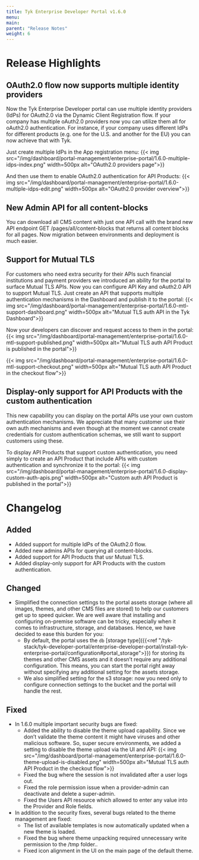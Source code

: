 ```yaml
---
title: Tyk Enterprise Developer Portal v1.6.0
menu:
main:
parent: "Release Notes"
weight: 6
---
```


# Release Highlights
## OAuth2.0 flow now supports multiple identity providers
Now the Tyk Enterprise Developer portal can use multiple identity providers (IdPs) for OAuth2.0 via the Dynamic Client Registration flow. If your company has multiple oAuth2.0 providers now you can utilize them all for oAuth2.0 authentication. For instance, if your company uses different IdPs for different products (e.g. one for the U.S. and another for the EU) you can now achieve that with Tyk.

Just create multiple IdPs in the App registration menu:
{{< img src="/img/dashboard/portal-management/enterprise-portal/1.6.0-multiple-idps-index.png" width=500px alt="OAuth2.0 providers page">}}

And then use them to enable OAuth2.0 authentication for API Products:
{{< img src="/img/dashboard/portal-management/enterprise-portal/1.6.0-multiple-idps-edit.png" width=500px alt="OAuth2.0 provider overview">}}

## New Admin API for all content-blocks 
You can download all CMS content with just one API call with the brand new API endpoint GET /pages/all/content-blocks that returns all content blocks for all pages. Now migration between environments and deployment is much easier.

## Support for Mutual TLS
For customers who need extra security for their APIs such financial institutions and payment providers we introduced an ability for the portal to surface Mutual TLS APIs. Now you can configure API Key and oAuth2.0 API to support Mutual TLS. Just create an API that supports multiple authentication mechanisms in the Dashboard and publish it to the portal:
{{< img src="/img/dashboard/portal-management/enterprise-portal/1.6.0-mtl-support-dashboard.png" width=500px alt="Mutual TLS auth API in the Tyk Dashboard">}}

Now your developers can discover and request access to them in the portal:
{{< img src="/img/dashboard/portal-management/enterprise-portal/1.6.0-mtl-support-published.png" width=500px alt="Mutual TLS auth API Product is published in the portal">}}

{{< img src="/img/dashboard/portal-management/enterprise-portal/1.6.0-mtl-support-checkout.png" width=500px alt="Mutual TLS auth API Product in the checkout flow">}}

## Display-only support for API Products with the custom authentication 
This new capability you can display on the portal APIs use your own custom authentication mechanisms. We appreciate that many customer use their own auth mechanisms and even though at the moment we cannot create credentials for custom authentication schemas, we still want to support customers using these.

To display API Products that support custom authentication, you need simply to create an API Product that include APIs with custom authentication and synchronize it to the portal:
{{< img src="/img/dashboard/portal-management/enterprise-portal/1.6.0-display-custom-auth-apis.png" width=500px alt="Custom auth API Product is published in the portal">}}


# Changelog

## Added
- Added support for multiple IdPs of the OAuth2.0 flow.
- Added new admins APIs for querying all content-blocks. 
- Added support for API Products that usr Mutual TLS.
- Added display-only support for API Products with the custom authentication. 

## Changed
- Simplified the connection settings to the portal assets storage (where all images, themes, and other CMS files are stored) to help our customers get up to speed quicker. We are well aware that installing and configuring on-premise software can be tricky, especially when it comes to infrastructure, storage, and databases. Hence, we have decided to ease this burden for you:
  - By default, the portal uses the `db` [storage type]({{<ref "/tyk-stack/tyk-developer-portal/enterprise-developer-portal/install-tyk-enterprise-portal/configuration#portal_storage">}}) for storing its themes and other CMS assets and it doesn’t require any additional configuration. This means, you can start the portal right away without specifying any additional setting for the assets storage.
  - We also simplified setting for the s3 storage: now you need only to configure connection settings to the bucket and the portal will handle the rest.


## Fixed
- In 1.6.0 multiple important security bugs are fixed:
  - Added the ability to disable the theme upload capability. Since we don’t validate the theme content it might have viruses and other malicious software. So, super secure environments, we added a setting to disable the theme upload via the UI and API:
    {{< img src="/img/dashboard/portal-management/enterprise-portal/1.6.0-theme-upload-is-disabled.png" width=500px alt="Mutual TLS auth API Product in the checkout flow">}}
  - Fixed the bug where the session is not invalidated after a user logs out.
  - Fixed the role permission issue when a provider-admin can deactivate and delete a super-admin.
  - Fixed the Users API resource which allowed to enter any value into the Provider and Role fields.
- In addition to the security fixes, several bugs related to the theme management are fixed:
  - The list of available templates is now automatically updated when a new theme is loaded.
  - Fixed the bug where theme unpacking required unnecessary write permission to the /tmp folder..
  - Fixed icon alignment in the UI on the main page of the default theme.

